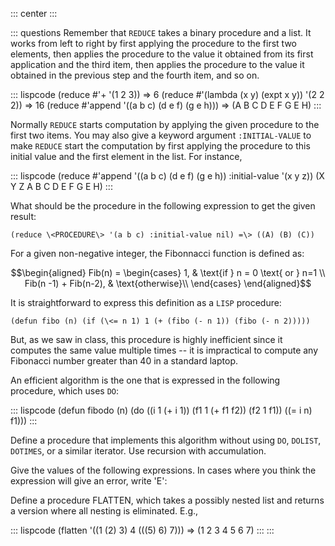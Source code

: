 ::: center
:::

::: questions
Remember that `REDUCE` takes a binary procedure and a list. It works
from left to right by first applying the procedure to the first two
elements, then applies the procedure to the value it obtained from its
first application and the third item, then applies the procedure to the
value it obtained in the previous step and the fourth item, and so on.

::: lispcode
(reduce #'+ '(1 2 3)) =\> 6 (reduce #'(lambda (x y) (expt x y)) '(2 2
2)) =\> 16 (reduce #'append '((a b c) (d e f) (g e h))) =\> (A B C D E F
G E H)
:::

Normally `REDUCE` starts computation by applying the given procedure to
the first two items. You may also give a keyword argument
`:INITIAL-VALUE` to make `REDUCE` start the computation by first
applying the procedure to this initial value and the first element in
the list. For instance,

::: lispcode
(reduce #'append '((a b c) (d e f) (g e h)) :initial-value '(x y z)) (X
Y Z A B C D E F G E H)
:::

What should be the procedure in the following expression to get the
given result:

```common-lisp
(reduce \<PROCEDURE\> '(a b c) :initial-value nil) =\> ((A) (B) (C))
```

For a given non-negative integer, the Fibonnacci function is defined as:

$$\begin{aligned}
Fib(n) =  
\begin{cases}
1, & \text{if } n = 0 \text{ or } n=1 \\
Fib(n -1) + Fib(n-2), & \text{otherwise}\\ 
\end{cases}
\end{aligned}$$

It is straightforward to express this definition as a `LISP` procedure:

```common-lisp
(defun fibo (n) (if (\<= n 1) 1 (+ (fibo (- n 1)) (fibo (- n 2)))))
```

But, as we saw in class, this procedure is highly inefficient since it
computes the same value multiple times -- it is impractical to compute
any Fibonacci number greater than 40 in a standard laptop.

An efficient algorithm is the one that is expressed in the following
procedure, which uses `DO`:

::: lispcode
(defun fibodo (n) (do ((i 1 (+ i 1)) (f1 1 (+ f1 f2)) (f2 1 f1)) ((= i
n) f1)))
:::

Define a procedure that implements this algorithm without using `DO`,
`DOLIST`, `DOTIMES`, or a similar iterator. Use recursion with
accumulation.

Give the values of the following expressions. In cases where you think
the expression will give an error, write 'E':

Define a procedure FLATTEN, which takes a possibly nested list and
returns a version where all nesting is eliminated. E.g.,

::: lispcode
(flatten '((1 (2) 3) 4 (((5) 6) 7))) =\> (1 2 3 4 5 6 7)
:::
:::
